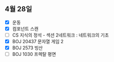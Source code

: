 ## 4월 28일

- [X] 운동
- [X] 컴포넌트 스캔
- [ ] CS 지식의 정석 - 섹션 2네트워크 : 네트워크의 기초
- [X] BOJ 20437 문자열 게임 2
- [X] BOJ 2573 빙산
- [ ] BOJ 1030 프렉탈 평면